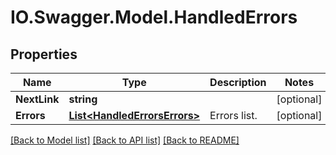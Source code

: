 # IO.Swagger.Model.HandledErrors
## Properties

Name | Type | Description | Notes
------------ | ------------- | ------------- | -------------
**NextLink** | **string** |  | [optional] 
**Errors** | [**List&lt;HandledErrorsErrors&gt;**](HandledErrorsErrors.md) | Errors list. | [optional] 

[[Back to Model list]](../README.md#documentation-for-models) [[Back to API list]](../README.md#documentation-for-api-endpoints) [[Back to README]](../README.md)

